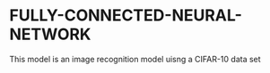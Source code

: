 # FULLY-CONNECTED-NEURAL-NETWORK
This model is an image recognition model uisng a CIFAR-10 data set
